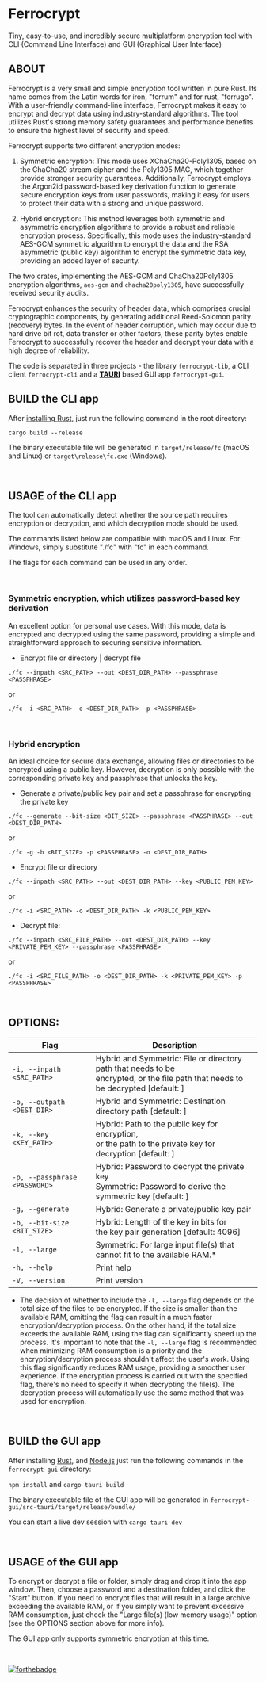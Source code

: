 # Ferrocrypt

Tiny, easy-to-use, and incredibly secure multiplatform encryption tool with CLI (Command Line Interface) 
and GUI (Graphical User Interface)

## ABOUT

Ferrocrypt is a very small and simple encryption tool written in pure Rust.
Its name comes from the Latin words for iron, "ferrum" and for rust, "ferrugo".
With a user-friendly command-line interface, Ferrocrypt makes it easy
to encrypt and decrypt data using industry-standard algorithms.
The tool utilizes Rust's strong memory safety guarantees and performance benefits
to ensure the highest level of security and speed.

Ferrocrypt supports two different encryption modes:

1. Symmetric encryption: This mode uses XChaCha20-Poly1305, based on the ChaCha20 stream cipher 
   and the Poly1305 MAC, which together provide stronger security guarantees.
   Additionally, Ferrocrypt employs the Argon2id password-based key derivation function 
   to generate secure encryption keys from user passwords,
   making it easy for users to protect their data with a strong and unique password.

2. Hybrid encryption: This method leverages both symmetric and asymmetric encryption algorithms
   to provide a robust and reliable encryption process.
   Specifically, this mode uses the industry-standard AES-GCM symmetric algorithm to encrypt the data
   and the RSA asymmetric (public key) algorithm to encrypt the symmetric data key,
   providing an added layer of security.

The two crates, implementing the AES-GCM and ChaCha20Poly1305 encryption algorithms,
`aes-gcm` and `chacha20poly1305`, have successfully received security audits.

Ferrocrypt enhances the security of header data, which comprises crucial cryptographic components, 
by generating additional Reed-Solomon parity (recovery) bytes. In the event of header corruption, 
which may occur due to hard drive bit rot, data transfer or other factors, these parity bytes enable Ferrocrypt 
to successfully recover the header and decrypt your data with a high degree of reliability.

The code is separated in three projects - the library `ferrocrypt-lib`, a CLI client `ferrocrypt-cli` 
and a [**TAURI**](https://tauri.app/) based GUI app `ferrocrypt-gui`.

## BUILD the CLI app

After [installing Rust](https://www.rust-lang.org/learn/get-started), 
just run the following command in the root directory:

```cargo build --release```

The binary executable file will be generated in `target/release/fc` (macOS and Linux)
or `target\release\fc.exe` (Windows).

<br/>

## USAGE of the CLI app

The tool can automatically detect whether the source path requires
encryption or decryption, and which decryption mode should be used.

The commands listed below are compatible with macOS and Linux.
For Windows, simply substitute "./fc" with "fc" in each command.

The flags for each command can be used in any order.

<br/>

### Symmetric encryption, which utilizes password-based key derivation

An excellent option for personal use cases. With this mode, data is encrypted
and decrypted using the same password, providing a simple and straightforward
approach to securing sensitive information.

- Encrypt file or directory | decrypt file

`./fc --inpath <SRC_PATH> --out <DEST_DIR_PATH> --passphrase <PASSPHRASE>`

or

`./fc -i <SRC_PATH> -o <DEST_DIR_PATH> -p <PASSPHRASE>`

<br/>

### Hybrid encryption

An ideal choice for secure data exchange, allowing files or directories
to be encrypted using a public key. However, decryption is only possible
with the corresponding private key and passphrase that unlocks the key.

- Generate a private/public key pair and set a passphrase for encrypting the private key

`./fc --generate --bit-size <BIT_SIZE> --passphrase <PASSPHRASE> --out <DEST_DIR_PATH>`

or

`./fc -g -b <BIT_SIZE> -p <PASSPHRASE> -o <DEST_DIR_PATH>`

- Encrypt file or directory

`./fc --inpath <SRC_PATH> --out <DEST_DIR_PATH> --key <PUBLIC_PEM_KEY>`

or

`./fc -i <SRC_PATH> -o <DEST_DIR_PATH> -k <PUBLIC_PEM_KEY>`

- Decrypt file:

`./fc --inpath <SRC_FILE_PATH> --out <DEST_DIR_PATH> --key <PRIVATE_PEM_KEY> --passphrase <PASSPHRASE>`

or

`./fc -i <SRC_FILE_PATH> -o <DEST_DIR_PATH> -k <PRIVATE_PEM_KEY> -p <PASSPHRASE>`

<br/>

## OPTIONS:

| Flag                          | Description                                                                                                                           |
|-------------------------------|---------------------------------------------------------------------------------------------------------------------------------------|
| `-i, --inpath <SRC_PATH>`     | Hybrid and Symmetric: File or directory path that needs to be <br/>encrypted, or the file path that needs to be decrypted [default: ] |
| `-o, --outpath <DEST_DIR>`    | Hybrid and Symmetric: Destination directory path [default: ]                                                                          |                                                                             
| `-k, --key <KEY_PATH>`        | Hybrid: Path to the public key for encryption, <br/>or the path to the private key for decryption [default: ]                         |                                                         
| `-p, --passphrase <PASSWORD>` | Hybrid: Password to decrypt the private key <br/>Symmetric: Password to derive the symmetric key [default: ]                          |
| `-g, --generate`              | Hybrid: Generate a private/public key pair                                                                                            |                                                                                                 
| `-b, --bit-size <BIT_SIZE>`   | Hybrid: Length of the key in bits for <br/>the key pair generation [default: 4096]                                                    |                                                                          
| `-l, --large`                 | Symmetric: For large input file(s) that cannot fit to the available RAM.*                                                             |                                                                       
| `-h, --help`                  | Print help                                                                                                                            |                                                                                                                                   
| `-V, --version`               | Print version                                                                                                                         |                                                                                                                             |

* The decision of whether to include the `-l, --large` flag depends on the total size of the files to be encrypted. 
If the size is smaller than the available RAM, omitting the flag can result in a much faster encryption/decryption process. 
On the other hand, if the total size exceeds the available RAM, using the flag can significantly speed up the process.
It's important to note that the `-l, --large` flag is recommended when minimizing RAM consumption is a priority and the encryption/decryption process 
shouldn't affect the user's work. Using this flag significantly reduces RAM usage, providing a smoother user experience.
If the encryption process is carried out with the specified flag, there's no need to specify it when decrypting the file(s). 
The decryption process will automatically use the same method that was used for encryption.

<br/>

## BUILD the GUI app

After installing [Rust](https://www.rust-lang.org/learn/get-started),
and [Node.js](https://nodejs.org/) just run the following commands in the `ferrocrypt-gui` directory:

```npm install``` and ```cargo tauri build```

The binary executable file of the GUI app will be generated in `ferrocrypt-gui/src-tauri/target/release/bundle/`

You can start a live dev session with ```cargo tauri dev```

<br/>

## USAGE of the GUI app

To encrypt or decrypt a file or folder, simply drag and drop it into the app window. 
Then, choose a password and a destination folder, and click the "Start" button.
If you need to encrypt files that will result in a large archive exceeding the available RAM,
or if you simply want to prevent excessive RAM consumption,
just check the "Large file(s) (low memory usage)" option (see the OPTIONS section above for more info).

The GUI app only supports symmetric encryption at this time.

<br/>

[![forthebadge](https://forthebadge.com/images/badges/made-with-rust.svg)](https://forthebadge.com)
